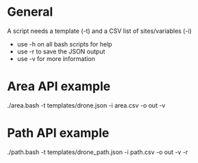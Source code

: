 # General

A script needs a template (-t) and a CSV list of sites/variables (-i)

* use -h on all bash scripts for help
* use -r to save the JSON output
* use -v for more information

# Area API example

./area.bash -t templates/drone.json -i area.csv -o out -v 

# Path API example

./path.bash -t templates/drone_path.json -i path.csv -o out -v -r
